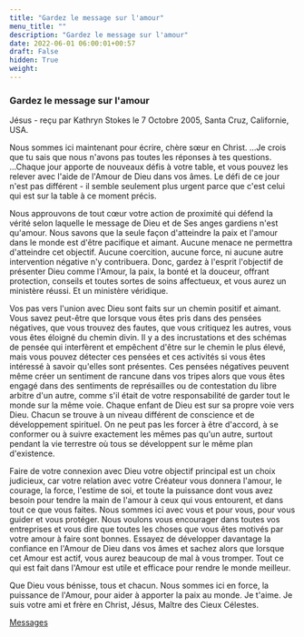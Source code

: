 ```yaml
---
title: "Gardez le message sur l'amour"
menu_title: ""
description: "Gardez le message sur l'amour"
date: 2022-06-01 06:00:01+00:57
draft: False
hidden: True
weight:
---
```

### Gardez le message sur l'amour

Jésus - reçu par Kathryn Stokes le 7 Octobre 2005, Santa Cruz, Californie, USA.

Nous sommes ici maintenant pour écrire, chère sœur en Christ. ...Je crois que tu sais que nous n'avons pas toutes les réponses à tes questions. ...Chaque jour apporte de nouveaux défis à votre table, et vous pouvez les relever avec l'aide de l'Amour de Dieu dans vos âmes. Le défi de ce jour n'est pas différent - il semble seulement plus urgent parce que c'est celui qui est sur la table à ce moment précis.

Nous approuvons de tout cœur votre action de proximité qui défend la vérité selon laquelle le message de Dieu et de Ses anges gardiens n'est qu'amour. Nous savons que la seule façon d'atteindre la paix et l'amour dans le monde est d'être pacifique et aimant. Aucune menace ne permettra d'atteindre cet objectif. Aucune coercition, aucune force, ni aucune autre intervention négative n'y contribuera. Donc, gardez à l'esprit l'objectif de présenter Dieu comme l'Amour, la paix, la bonté et la douceur, offrant protection, conseils et toutes sortes de soins affectueux, et vous aurez un ministère réussi. Et un ministère véridique.

Vos pas vers l'union avec Dieu sont faits sur un chemin positif et aimant. Vous savez peut-être que lorsque vous êtes pris dans des pensées négatives, que vous trouvez des fautes, que vous critiquez les autres, vous vous êtes éloigné du chemin divin. Il y a des incrustations et des schémas de pensée qui interfèrent et empêchent d'être sur le chemin le plus élevé, mais vous pouvez détecter ces pensées et ces activités si vous êtes intéressé à savoir qu'elles sont présentes. Ces pensées négatives peuvent même créer un sentiment de rancune dans vos tripes alors que vous êtes engagé dans des sentiments de représailles ou de contestation du libre arbitre d'un autre, comme s'il était de votre responsabilité de garder tout le monde sur la même voie. Chaque enfant de Dieu est sur sa propre voie vers Dieu. Chacun se trouve à un niveau différent de conscience et de développement spirituel. On ne peut pas les forcer à être d'accord, à se conformer ou à suivre exactement les mêmes pas qu'un autre, surtout pendant la vie terrestre où tous se développent sur le même plan d'existence.

Faire de votre connexion avec Dieu votre objectif principal est un choix judicieux, car votre relation avec votre Créateur vous donnera l'amour, le courage, la force, l'estime de soi, et toute la puissance dont vous avez besoin pour tendre la main de l'amour à ceux qui vous entourent, et dans tout ce que vous faites. Nous sommes ici avec vous et pour vous, pour vous guider et vous protéger. Nous voulons vous encourager dans toutes vos entreprises et vous dire que toutes les choses que vous êtes motivés par votre amour à faire sont bonnes. Essayez de développer davantage la confiance en l'Amour de Dieu dans vos âmes et sachez alors que lorsque cet Amour est actif, vous aurez beaucoup de mal à vous tromper. Tout ce qui est fait dans l'Amour est utile et efficace pour rendre le monde meilleur.

Que Dieu vous bénisse, tous et chacun. Nous sommes ici en force, la puissance de l'Amour, pour aider à apporter la paix au monde. Je t'aime. Je suis votre ami et frère en Christ, Jésus, Maître des Cieux Célestes.

[Messages](/fr-contemporary-messages/fr-contemporary-messages-by-date-order/fr-contemporary-messages-2005)
